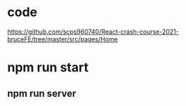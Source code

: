 # code
https://github.com/scps960740/React-crash-course-2021-bruceFE/tree/master/src/pages/Home


# npm run start

## npm run server